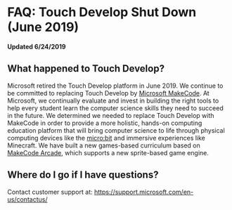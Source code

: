 # FAQ: Touch Develop Shut Down (June 2019)

**Updated 6/24/2019**

## What happened to Touch Develop?

Microsoft retired the Touch Develop platform in June 2019. We continue to be committed to replacing Touch Develop by [Microsoft MakeCode](https://www.makecode.com). At Microsoft, we continually evaluate and invest in building the right tools to help every student learn the computer science skills they need to succeed in the future. We determined we needed to replace Touch Develop with MakeCode in order to provide a more holistic, hands-on computing education platform that will bring computer science to life through physical computing devices like the [micro:bit](https://microbit.org) and immersive experiences like Minecraft. We have built a new games-based curriculum based on [MakeCode Arcade](https://arcade.makecode.com), which supports a new sprite-based game engine. 

## Where do I go if I have questions?

Contact customer support at: https://support.microsoft.com/en-us/contactus/ 



